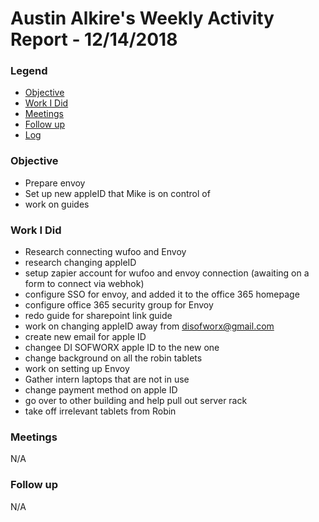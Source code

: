# Austin Alkire's Weekly Activity Report - 12/14/2018
### Legend
 - [Objective](#objective)
 - [Work I Did](#work-i-did)
 - [Meetings](#meetings)
 - [Follow up](#follow-up)
 - [Log](#log)

### Objective
- Prepare envoy
- Set up new appleID that Mike is on control of
- work on guides

### Work I Did
- Research connecting wufoo and Envoy
- research changing appleID
- setup zapier account for wufoo and envoy connection (awaiting on a form to connect via webhok)
- configure SSO for envoy, and added it to the office 365 homepage
- configure office 365 security group for Envoy
- redo guide for sharepoint link guide
- work on  changing appleID away from disofworx@gmail.com
- create new email for apple ID
- changee DI SOFWORX apple ID to the new one
- change background on all the robin tablets
- work on setting up Envoy
- Gather intern laptops that are not in use
- change payment method on apple ID
- go over to other building and help pull out server rack
- take off irrelevant tablets from Robin

### Meetings
N/A
### Follow up
N/A
